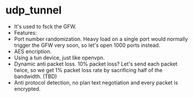 # udp_tunnel
- It's used to fsck the GFW.
- Features:
 - Port number randomization. Heavy load on a single port would normally trigger the GFW very soon, so let's open 1000 ports instead.
 - AES encription.
 - Using a tun device, just like openvpn.
 - Dynamic anti packet loss. 10% packet loss? Let's send each packet twice, so we get 1% packet loss rate by sacrificing half of the bandwidth. (TBD)
 - Anti protocol detection, no plan text negotiation and every packet is encrypted.
